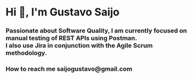 <h1 align="left">Hi 👋, I'm Gustavo Saijo</h1>

<h3 align="left">Passionate about Software Quality, I am currently focused on manual testing of REST APIs using Postman. </br>
  I also use Jira in conjunction with the Agile Scrum methodology.</h3>

<h3 align="left">How to reach me saijogustavo@gmail.com</h3>

